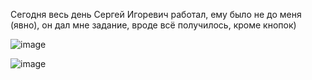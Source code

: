 Сегодня весь день Сергей Игоревич работал, ему было не до меня (явно), он дал мне задание, вроде всё получилось, кроме кнопок)


![image](https://github.com/user-attachments/assets/9462f1ff-f837-4a6d-8a16-1ced918acebb)

![image](https://github.com/user-attachments/assets/8e03645d-4931-4f38-8e57-d371c0edceea)


